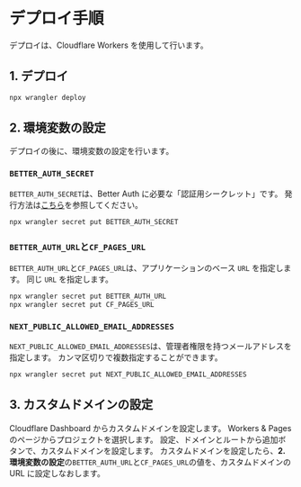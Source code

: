 # デプロイ手順

デプロイは、Cloudflare Workers を使用して行います。

## 1. デプロイ

```bash
npx wrangler deploy
```

## 2. 環境変数の設定

デプロイの後に、環境変数の設定を行います。

### `BETTER_AUTH_SECRET`

`BETTER_AUTH_SECRET`は、Better Auth に必要な「認証用シークレット」です。
発行方法は[こちら](https://www.better-auth.com/docs/getting-started/generate-secret)を参照してください。

```bash
npx wrangler secret put BETTER_AUTH_SECRET
```

### `BETTER_AUTH_URL`と`CF_PAGES_URL`

`BETTER_AUTH_URL`と`CF_PAGES_URL`は、アプリケーションのベース `URL` を指定します。
同じ `URL` を指定します。

```bash
npx wrangler secret put BETTER_AUTH_URL
npx wrangler secret put CF_PAGES_URL
```

### `NEXT_PUBLIC_ALLOWED_EMAIL_ADDRESSES`

`NEXT_PUBLIC_ALLOWED_EMAIL_ADDRESSES`は、管理者権限を持つメールアドレスを指定します。
カンマ区切りで複数指定することができます。

```bash
npx wrangler secret put NEXT_PUBLIC_ALLOWED_EMAIL_ADDRESSES
```

## 3. カスタムドメインの設定

Cloudflare Dashboard からカスタムドメインを設定します。
Workers & Pages のページからプロジェクトを選択します。
設定、ドメインとルートから追加ボタンで、カスタムドメインを設定します。
カスタムドメインを設定したら、**2. 環境変数の設定**の`BETTER_AUTH_URL`と`CF_PAGES_URL`の値を、カスタムドメインの URL に設定しなおします。
